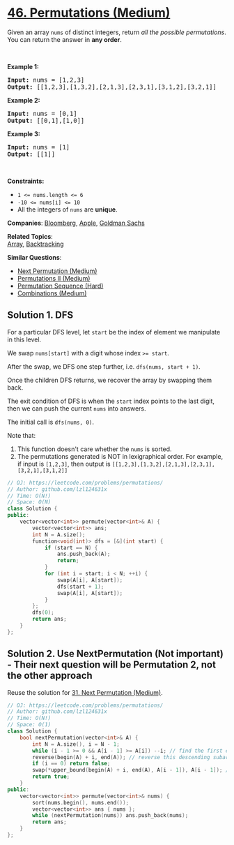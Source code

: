 # [46. Permutations (Medium)](https://leetcode.com/problems/permutations)

<p>Given an array <code>nums</code> of distinct integers, return <em>all the possible permutations</em>. You can return the answer in <strong>any order</strong>.</p>
<p>&nbsp;</p>
<p><strong class="example">Example 1:</strong></p>
<pre><strong>Input:</strong> nums = [1,2,3]
<strong>Output:</strong> [[1,2,3],[1,3,2],[2,1,3],[2,3,1],[3,1,2],[3,2,1]]
</pre>
<p><strong class="example">Example 2:</strong></p>
<pre><strong>Input:</strong> nums = [0,1]
<strong>Output:</strong> [[0,1],[1,0]]
</pre>
<p><strong class="example">Example 3:</strong></p>
<pre><strong>Input:</strong> nums = [1]
<strong>Output:</strong> [[1]]
</pre>
<p>&nbsp;</p>
<p><strong>Constraints:</strong></p>
<ul>
	<li><code>1 &lt;= nums.length &lt;= 6</code></li>
	<li><code>-10 &lt;= nums[i] &lt;= 10</code></li>
	<li>All the integers of <code>nums</code> are <strong>unique</strong>.</li>
</ul>

**Companies**:
[Bloomberg](https://leetcode.com/company/bloomberg), [Apple](https://leetcode.com/company/apple), [Goldman Sachs](https://leetcode.com/company/goldman-sachs)

**Related Topics**:  
[Array](https://leetcode.com/tag/array/), [Backtracking](https://leetcode.com/tag/backtracking/)

**Similar Questions**:
* [Next Permutation (Medium)](https://leetcode.com/problems/next-permutation/)
* [Permutations II (Medium)](https://leetcode.com/problems/permutations-ii/)
* [Permutation Sequence (Hard)](https://leetcode.com/problems/permutation-sequence/)
* [Combinations (Medium)](https://leetcode.com/problems/combinations/)

## Solution 1. DFS

For a particular DFS level, let `start` be the index of element we manipulate in this level.

We swap `nums[start]` with a digit whose index `>= start`.

After the swap, we DFS one step further, i.e. `dfs(nums, start + 1)`.

Once the children DFS returns, we recover the array by swapping them back.

The exit condition of DFS is when the `start` index points to the last digit, then we can push the current `nums` into answers.

The initial call is `dfs(nums, 0)`.

Note that:

1. This function doesn't care whether the `nums` is sorted.
1. The permutations generated is NOT in lexigraphical order. For example, if input is `[1,2,3]`, then output is `[[1,2,3],[1,3,2],[2,1,3],[2,3,1],[3,2,1],[3,1,2]]`

```cpp
// OJ: https://leetcode.com/problems/permutations/
// Author: github.com/lzl124631x
// Time: O(N!)
// Space: O(N)
class Solution {
public:
    vector<vector<int>> permute(vector<int>& A) {
        vector<vector<int>> ans;
        int N = A.size();
        function<void(int)> dfs = [&](int start) {
            if (start == N) {
                ans.push_back(A);
                return;
            }
            for (int i = start; i < N; ++i) {
                swap(A[i], A[start]);
                dfs(start + 1);
                swap(A[i], A[start]);
            }
        };
        dfs(0);
        return ans;
    }
};
```

## Solution 2. Use NextPermutation (Not important) - Their next question will be Permutation 2, not the other approach

Reuse the solution for [31. Next Permutation (Medium)](https://leetcode.com/problems/next-permutation).

```cpp
// OJ: https://leetcode.com/problems/permutations/
// Author: github.com/lzl124631x
// Time: O(N!)
// Space: O(1)
class Solution {
    bool nextPermutation(vector<int>& A) {
        int N = A.size(), i = N - 1;
        while (i - 1 >= 0 && A[i - 1] >= A[i]) --i; // find the first element of a descending subarray from the end.
        reverse(begin(A) + i, end(A)); // reverse this descending subarray
        if (i == 0) return false;
        swap(*upper_bound(begin(A) + i, end(A), A[i - 1]), A[i - 1]); // swap A[i-1] with the first element greater than `A[i-1]` in the subarray.
        return true;
    }
public:
    vector<vector<int>> permute(vector<int>& nums) {
        sort(nums.begin(), nums.end());
        vector<vector<int>> ans { nums };
        while (nextPermutation(nums)) ans.push_back(nums);
        return ans;
    }
};
```
